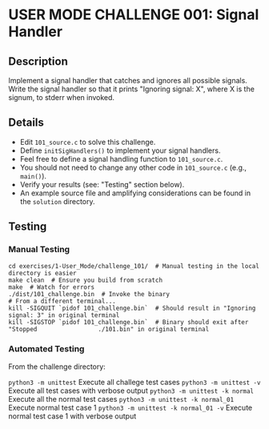 # USER MODE CHALLENGE 001: Signal Handler

## Description

Implement a signal handler that catches and ignores all possible signals.  Write the signal
handler so that it prints "Ignoring signal: X", where X is the signum, to stderr when invoked.

## Details

- Edit `101_source.c` to solve this challenge.
- Define `initSigHandlers()` to implement your signal handlers.
- Feel free to define a signal handling function to `101_source.c`.
- You should not need to change any other code in `101_source.c` (e.g., `main()`).
- Verify your results (see: "Testing" section below).
- An example source file and amplifying considerations can be found in the `solution` directory.

## Testing

### Manual Testing

```
cd exercises/1-User_Mode/challenge_101/  # Manual testing in the local directory is easier
make clean  # Ensure you build from scratch
make  # Watch for errors
./dist/101_challenge.bin  # Invoke the binary
# From a different terminal...
kill -SIGQUIT `pidof 101_challenge.bin`  # Should result in "Ignoring signal: 3" in original terminal
kill -SIGSTOP `pidof 101_challenge.bin`  # Binary should exit after "Stopped                 ./101.bin" in original terminal
```

### Automated Testing

From the challenge directory:

`python3 -m unittest` Execute all challege test cases
`python3 -m unittest -v` Execute all test cases with verbose output
`python3 -m unittest -k normal` Execute all the normal test cases
`python3 -m unittest -k normal_01` Execute normal test case 1
`python3 -m unittest -k normal_01 -v` Execute normal test case 1 with verbose output
